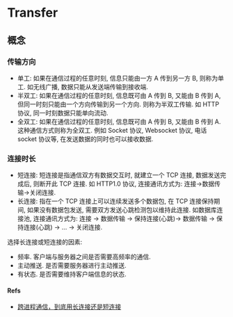 # Transfer

## 概念
### 传输方向
* 单工: 如果在通信过程的任意时刻, 信息只能由一方 A 传到另一方 B, 则称为单工. 如无线广播, 数据只能从发送端传输到接收端.
* 半双工: 如果在通信过程的任意时刻, 信息既可由 A 传到 B, 又能由 B 传到 A, 但同一时刻只能由一个方向传输到另一个方向. 则称为半双工传输. 如 HTTP 协议, 同一时刻数据只能单向流动.
* 全双工: 如果在通信过程的任意时刻, 信息既可由 A 传到 B, 又能由 B 传到 A. 这种通信方式则称为全双工. 例如 Socket 协议, Websocket 协议, 电话 socket 协议等, 在发送数据的同时也可以接收数据.

### 连接时长
* 短连接: 短连接是指通信双方有数据交互时, 就建立一个 TCP 连接, 数据发送完成后, 则断开此 TCP 连接. 如 HTTP1.0 协议, 连接通讯方式为: 连接->数据传输->关闭连接.
* 长连接: 指在一个 TCP 连接上可以连续发送多个数据包, 在 TCP 连接保持期间, 如果没有数据包发送, 需要双方发送心跳检测包以维持此连接. 如数据库连接池, 连接通讯方式为: 连接 -> 数据传输 -> 保持连接(心跳)-> 数据传输 -> 保持连接(心跳) -> ... -> 关闭连接.

选择长连接或短连接的因素:
* 频率. 客户端与服务器之间是否需要高频率的通信.
* 主动推送. 是否需要服务器进行主动推送.
* 有状态. 是否需要维持客户端信息的状态.


#### Refs
* [跨进程通信，到底用长连接还是短连接](https://mp.weixin.qq.com/s/b4JqYx4ZhcTyazU_IEhQyQ)